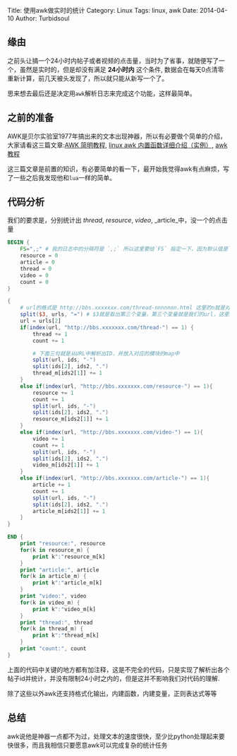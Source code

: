 Title: 使用awk做实时的统计
Category: Linux
Tags: linux, awk
Date: 2014-04-10
Author: Turbidsoul

## 缘由 ##

之前头让搞一个24小时内帖子或者视频的点击量，当时为了省事，就随便写了一个，虽然是实时的，但是却没有满足 **24小时内** 这个条件, 数据会在每天0点清零重新计算，前几天被头发现了，所以就只能从新写一个了。

思来想去最后还是决定用`awk`解析日志来完成这个功能，这样最简单。

## 之前的准备 ##

AWK是贝尔实验室1977年搞出来的文本出现神器，所以有必要做个简单的介绍，大家请看这三篇文章:[AWK 简明教程][1], [linux awk 内置函数详细介绍（实例）][2], [awk教程][3]

这三篇文章是前置的知识，有必要简单的看一下，最开始我觉得awk有点麻烦，写了一些之后我发现他和`lua`一样的简单。

## 代码分析 ##

我们的要求是，分别统计出 _thread_, _resource_, _video_, _article_中，没一个的点击量

```awk
BEGIN {
    FS=",;" # 我的日志中的分隔符是 `,;` 所以这里要给`FS` 指定一下，因为默认值是`Tab` 或者 `Space`
    resource = 0
    article = 0
    thread = 0
    video = 0
    count = 0
}

{
    # url的格式是 http://bbs.xxxxxxx.com/thread-nnnnnnn.html 这里的n就是对应模块的id
    split($3, urls, "=") # $3就是取出第三个变量，第三个变量就是我们的url，这里通过if条件配置各个模块，然后对模块进行+1
    url = urls[2]
    if(index(url, "http://bbs.xxxxxxx.com/thread-") == 1) {
        thread += 1
        count += 1

        # 下面三句就是从URL中解析出ID，并放入对应的模块的map中
        split(url, ids, "-")
        split(ids[2], ids2, ".")
        thread_m[ids2[1]] += 1
    }
    else if(index(url, "http://bbs.xxxxxxx.com/resource-") == 1){
        resource += 1
        count += 1
        split(url, ids, "-")
        split(ids[2], ids2, ".")
        resource_m[ids2[1]] += 1
    }
    else if(index(url, "http://bbs.xxxxxxx.com/video-") == 1){
        video += 1
        count += 1
        split(url, ids, "-")
        split(ids[2], ids2, ".")
        video_m[ids2[1]] += 1
    }
    else if(index(url, "http://bbs.xxxxxxx.com/article-") == 1){
        article += 1
        count += 1
        split(url, ids, "-")
        split(ids[2], ids2, ".")
        article_m[ids2[1]] += 1
    }
}

END {
    print "resource:", resource
    for(k in resource_m) {
        print k":"resource_m[k]
    }
    print "article:", article
    for(k in article_m) {
        print k":"article_m[k]
    }
    print "video:", video
    for(k in video_m) {
        print k":"video_m[k]
    }
    print "thread:", thread
    for(k in thread_m) {
        print k":"thread_m[k]
    }
    print "count:", count
}
```

上面的代码中关键的地方都有加注释，这是不完全的代码，只是实现了解析出各个帖子id并统计，并没有限制24小时之内的，但是这并不影响我们对代码的理解.

除了这些以外awk还支持格式化输出，内建函数，内建变量，正则表达式等等

## 总结 ##

awk说他是神器一点都不为过，处理文本的速度很快，至少比python处理起来要快很多，而且我相信只要愿意awk可以完成复杂的统计任务


[1]: http://coolshell.cn/articles/9070.html (AWK 简明教程)
[2]: http://www.cnblogs.com/chengmo/archive/2010/10/08/1845913.html (linux awk 内置函数详细介绍（实例）)
[3]: http://www.colorfuldays.org/linux/good_awk_tutorial/ (很好的awk教程 )
